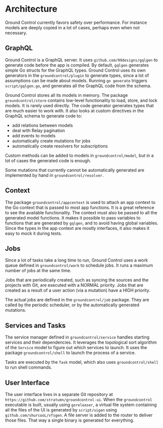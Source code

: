 # Architecture

Ground Control currently favors safety over performance. For instance models
are deeply copied in a lot of cases, perhaps even when not necessary.

## GraphQL

Ground Control is a GraphQL server. It uses `github.com/99designs/gqlgen` to
generate code before the app is compiled. By default, `gqlgen` generates simple
Go structs for the GraphQL types. Ground Control uses its own generators in the
`groundcontrol/plugin` to generate types, since a lot of assumptions can be
made about models. Running `go generate` triggers `script/gqlgen.go`, and
generates all the GraphQL code from the schema.

Ground Control stores all its models in memory. The package
`groundcontrol/store` contains low-level functionality to load, store, and lock
models. It is rarely used directly. The code generator generates types that are
much easier to work with. It also looks at custom directives in the GraphQL
schema to generate code to:

- add relations between models
- deal with Relay pagination
- add events to models
- automatically create mutations for jobs
- automatically create resolvers for subscriptions

Custom methods can be added to models in `groundcontrol/model`, but in a lot of
cases the generated code is enough.

Some mutations that currently cannot be automatically generated are implemented
by hand in `groundcontrol/resolver`.

## Context

The package `groundcontrol/appcontext` is used to attach an app context
to the Go context that is passed to most app functions. It is a great reference
to see the available functionality. The context must also be passed to all the
generated model functions. It makes it possible to pass variables to functions
that are generated by `gqlgen`, and to avoid having global variables. Since the
types in the app context are mostly interfaces, it also makes it easy to mock
it during tests.

## Jobs

Since a lot of tasks take a long time to run, Ground Control uses a work queue
defined in `groundcontrol/work` to schedule jobs. It runs a maximum number of
jobs at the same time.

Jobs that are periodically created, such as syncing the sources and the
projects with Git, are executed with a NORMAL priority. Jobs that are created
as a result of a user action (via a mutation) have a HIGH priority.

The actual jobs are defined in the `groundcontrol/job` package. They are called
by the periodic scheduler, or by the automatically generated mutations.

## Services and Tasks

The service manager defined in `groundcontrol/service` handles starting
services and their dependencies. It leverages the topological sort algorithm
of the `Service` model to figure out which services to launch. It uses the
package `groundcontrol/shell` to launch the process of a service.

Tasks are executed by the `Task` model, which also uses `groundcontrol/shell`
to run shell commands.

## User Interface

The user interface lives in a separate Git repository at
`https://github.com/stratumn/groundcontrol-ui`. When the `groundcontrol`
executable is built, usually using `goreleaser`, a virtual file system
containing all the files of the UI is generated by `script/uigen` using
`github.com/shurcooL/vfsgen`. A file server is added to the router to deliver
those files. That way a single binary is generated for everything.
